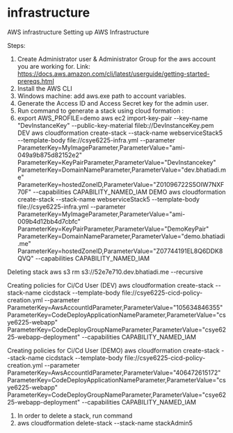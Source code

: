 # infrastructure
AWS infrastructure
Setting up AWS Infrastructure

Steps:
1. Create Administrator user & Administrator Group for the aws account you are working for. Link: https://docs.aws.amazon.com/cli/latest/userguide/getting-started-prereqs.html
2. Install the AWS CLI
3. Windows machine: add aws.exe path to account variables.
4. Generate the Access ID and Access Secret key for the admin user.
5. Run command to generate a stack using cloud formation :
6. export AWS_PROFILE=demo
aws ec2 import-key-pair --key-name "DevInstanceKey" --public-key-material fileb://DevInstanceKey.pem
DEV
aws cloudformation create-stack --stack-name webserviceStack5 --template-body file://csye6225-infra.yml --parameter ParameterKey=MyImageParameter,ParameterValue="ami-049a9b875d82152e2" ParameterKey=KeyPairParameter,ParameterValue="DevInstancekey" ParameterKey=DomainNameParameter,ParameterValue="dev.bhatiadi.me" ParameterKey=hostedZoneID,ParameterValue="Z01096722S5OIW7NXF70F" --capabilities CAPABILITY_NAMED_IAM
DEMO
aws cloudformation create-stack --stack-name webserviceStack5 --template-body file://csye6225-infra.yml --parameter ParameterKey=MyImageParameter,ParameterValue="ami-009b4d12bb4d7cbfc" ParameterKey=KeyPairParameter,ParameterValue="DemoKeyPair" ParameterKey=DomainNameParameter,ParameterValue="demo.bhatiadi.me" ParameterKey=hostedZoneID,ParameterValue="Z07744191EL8Q6DDK8QVQ" --capabilities CAPABILITY_NAMED_IAM

Deleting stack
aws s3 rm s3://52e7e710.dev.bhatiadi.me --recursive

Creating policies for Ci/Cd User (DEV)
aws cloudformation create-stack --stack-name cicdstack --template-body file://csye6225-cicd-policy-creation.yml --parameter ParameterKey=AwsAccountIdParameter,ParameterValue="105634846355" ParameterKey=CodeDeployApplicationNameParameter,ParameterValue="csye6225-webapp" ParameterKey=CodeDeployGroupNameParameter,ParameterValue="csye6225-webapp-deployment"  --capabilities CAPABILITY_NAMED_IAM

Creating policies for Ci/Cd User (DEMO)
aws cloudformation create-stack --stack-name cicdstack --template-body file://csye6225-cicd-policy-creation.yml --parameter ParameterKey=AwsAccountIdParameter,ParameterValue="406472615172" ParameterKey=CodeDeployApplicationNameParameter,ParameterValue="csye6225-webapp" ParameterKey=CodeDeployGroupNameParameter,ParameterValue="csye6225-webapp-deployment"  --capabilities CAPABILITY_NAMED_IAM

  
1.  In order to delete a stack, run command 
2.  aws cloudformation delete-stack --stack-name stackAdmin5

